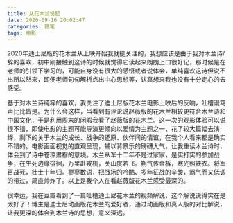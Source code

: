 ```yaml
---
title: 从花木兰说起
date: 2020-09-16 20:02:47
categories: 随笔
tags: 电影
---
```


​        2020年迪士尼版的花木兰从上映开始我就挺关注的，我想应该是由于我对木兰诗/辞的喜欢，初中刚接触到这诗的时候就觉得它读起来朗朗上口很好记，那时候是在老师的引领下学习的，可能自身没有很大的感悟或者说体会，单纯喜欢这诗但说不出所以然来，即便老师句句解析点出中心思想等，认真想来我也没有十分走心的去感受。

​         基于对木兰诗纯粹的喜欢，我关注了迪士尼版花木兰电影上映后的反响，吐槽谩骂声比比皆是。为什么会这样，当看到有评论说赵薇版的花木兰相较更符合木兰诗和中国文化，于是利用周末的闲暇我看了赵薇版的花木兰。这一次的观影体验可以说很不错，即使电影的主题可能导演更倾向以爱情为主题之一，花了较大篇幅去演绎，剩下的关于木兰的成长、战争的还原、伙伴间的情谊，在我个人看来都是确实不错的。电影画面视觉的直观呈现，辅以背景乐的磅礴大气，让我重读木兰诗时，体会到了诗中苍凉肃穆的意境。木兰从军十二年不是过家家，是实打实的参加战争，在生死边缘徘徊，万里赴戎机，关山度若飞。朔气传金柝，寒光照铁衣。将军百战死，壮士十年归。寥寥数语，把战场的冷酷、多年征战的辛酸，霸气而又低调的带过，简直帅炸了。以上是我个人在看赵薇版花木兰感受最深的。

​        很幸运，我在豆瓣看到了一篇吐槽迪士尼花木兰的视频解说，这个解说说得实在是太好了！博主是迪士尼动画版花木兰的爱好者，通过动画版和真人版的对比解说，让我更深的体会到木兰诗的思想，意义深远。